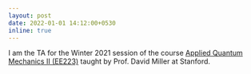 ```yaml
---
layout: post
date: 2022-01-01 14:12:00+0530
inline: true
---
```


I am the TA for the Winter 2021 session of the course [Applied Quantum Mechanics II (EE223)](https://web.stanford.edu/group/dabmgroup/cgi-bin/dabm/teaching/courses/) taught by Prof. David Miller at Stanford. 

